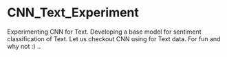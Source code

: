 # CNN_Text_Experiment
Experimenting CNN for Text. Developing a base model for sentiment classification of Text. 
Let us checkout CNN using for Text data. For fun and why not  :) ..
